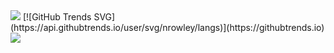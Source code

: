 <div>
<img src="https://github-readme-stats.vercel.app/api/top-langs/?username=Nrowley&theme=tokyonight&langs_count=10&layout=donut"/>
[![GitHub Trends SVG](https://api.githubtrends.io/user/svg/nrowley/langs)](https://githubtrends.io)
  <img src="https://github-readme-stats.vercel.app/api?username=nrowley&theme=tokyonight"/>
</div>



<!--
**NRowley/NRowley** is a ✨ _special_ ✨ repository because its `README.md` (this file) appears on your GitHub profile.

Here are some ideas to get you started:

- 🔭 I’m currently working on ...
- 🌱 I’m currently learning ...
- 👯 I’m looking to collaborate on ...
- 🤔 I’m looking for help with ...
- 💬 Ask me about ...
- 📫 How to reach me: ...
- 😄 Pronouns: ...
- ⚡ Fun fact: ...
-->
